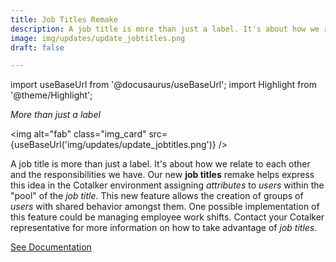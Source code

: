 ```yaml
---
title: Job Titles Remake
description: A job title is more than just a label. It's about how we relate to each other and the responsibilities we have. Our new "job titles" remake helps express this idea in the Cotalker environment assigning attributes to users within the "pool" of the job title.
image: img/updates/update_jobtitles.png
draft: false

---
```


import useBaseUrl from '@docusaurus/useBaseUrl'; 
import Highlight from '@theme/Highlight';


<div className="align-center">
<div class="card">
<div class="card__header">

<span className="hero__subtitle"><em>

More than just a label

</em></span>

</div>
<div class="card__image">

<img alt="fab" class="img_card" src={useBaseUrl('img/updates/update_jobtitles.png')} />
<br/>

</div>
<div class="card__body">

A job title is more than just a label. It's about how we relate to each other and the responsibilities we have. Our new **job titles** remake helps express this idea in the Cotalker environment assigning _attributes_ to _users_ within the "pool" of the _job title_. This new feature allows the creation of groups of _users_ with shared behavior amongst them. One possible implementation of this feature could be managing employee work shifts. Contact your Cotalker representative for more information on how to take advantage of _job titles_.

</div>
<div className="card__footer text-center align-padding-center">

<a className="button button--info button--block" href="/docs/documentation/admin/admin_jobtitles">See Documentation</a>
<br/>

</div>
</div>
</div>
